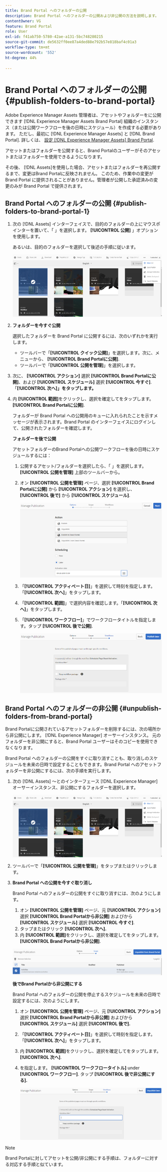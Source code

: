 ```yaml
---
title: Brand Portal へのフォルダーの公開
description: Brand Portal へのフォルダーの公開および非公開の方法を説明します。
contentOwner: VG
feature: Brand Portal
role: User
exl-id: f41ab750-5780-42ae-a131-5bc748280215
source-git-commit: de5632ff0ee87a4ded88e792b57e818baf4c01a3
workflow-type: tm+mt
source-wordcount: '552'
ht-degree: 44%

---
```


# Brand Portal へのフォルダーの公開 {#publish-folders-to-brand-portal}

Adobe Experience Manager Assets 管理者は、アセットやフォルダーをに公開できます [!DNL Experience Manager Assets Brand Portal] 組織のインスタンス（または公開ワークフローを後の日時にスケジュール）を作成する必要があります。 ただし、最初に [!DNL Experience Manager Assets] と [!DNL Brand Portal]. 詳しくは、 [設定 [!DNL Experience Manager Assets] Brand Portal](configure-aem-assets-with-brand-portal.md).

アセットまたはフォルダーを公開すると、Brand Portalのユーザーがそのアセットまたはフォルダーを使用できるようになります。

その後、 [!DNL Assets]を使用した場合、アセットまたはフォルダーを再公開するまで、変更はBrand Portalに反映されません。 このため、作業中の変更が Brand Portal に提供されることがありません。管理者が公開した承認済みの変更のみが Brand Portal で提供されます。

## Brand Portal へのフォルダーの公開 {#publish-folders-to-brand-portal-1}

1. 次の [!DNL Assets] インターフェイスで、目的のフォルダーの上にマウスポインターを置いて、「 」を選択します。 **[!UICONTROL 公開]** 」オプションを使用します。

   あるいは、目的のフォルダーを選択して後述の手順に従います。

   ![publish2bp](assets/publish2bp.png)

2. **フォルダーを今すぐ公開**

   選択したフォルダーを Brand Portal に公開するには、次のいずれかを実行します。

   * ツールバーで「**[!UICONTROL クイック公開]**」を選択します。次に、メニューから、 **[!UICONTROL Brand Portalに公開]**.
   * ツールバーで「**[!UICONTROL 公開を管理]**」を選択します。

3. 次に、 **[!UICONTROL アクション]** 選択 **[!UICONTROL Brand Portalに公開]**、および **[!UICONTROL スケジュール]** 選択 **[!UICONTROL 今すぐ]**. 「**[!UICONTROL 次へ]」をタップします。**
4. 内 **[!UICONTROL 範囲]**&#x200B;をクリックし、選択を確定してをタップします。 **[!UICONTROL Brand Portalに公開]**.

   フォルダーが Brand Portal への公開用のキューに入れられたことを示すメッセージが表示されます。Brand Portal のインターフェイスにログインして、公開されたフォルダーを確認します。

   **フォルダーを後で公開**

   アセットフォルダーのBrand Portalへの公開ワークフローを後の日時にスケジュールするには：

   1. 公開するアセット/フォルダーを選択したら、「 」を選択します。 **[!UICONTROL 公開を管理]** 上部のツールバーから。
   2. オン **[!UICONTROL 公開を管理]** ページ、選択 **[!UICONTROL Brand Portalに公開]** から **[!UICONTROL アクション]** を選択し、 **[!UICONTROL 後で]** から **[!UICONTROL スケジュール]**.

      ![publishlaterbp](assets/publishlaterbp.png)

   3. 「**[!UICONTROL アクティベート日]**」を選択して時刻を指定します。「**[!UICONTROL 次へ]**」をタップします。
   4. 「**[!UICONTROL 範囲]**」で選択内容を確認します。「**[!UICONTROL 次へ]**」をタップします。
   5. 「**[!UICONTROL ワークフロー]**」でワークフロータイトルを指定します。タップ **[!UICONTROL 後で公開]**.

      ![manageschedulepub](assets/manageschedulepub.png)

## Brand Portal へのフォルダーの非公開 {#unpublish-folders-from-brand-portal}

Brand Portalに公開されているアセットフォルダーを削除するには、次の場所から非公開にします。 [!DNL Experience Manager] オーサーインスタンス。 元のフォルダーを非公開にすると、Brand Portal ユーザーはそのコピーを使用できなくなります。

Brand Portal へのフォルダーの公開をすぐに取り消すことも、取り消しのスケジュールを未来の日時で設定することもできます。Brand Portal へのアセットフォルダーを非公開にするには、次の手順を実行します。

1. 次の [!DNL Assets] ～とのインターフェース [!DNL Experience Manager]  オーサーインスタンス、非公開にするフォルダーを選択します。

   ![publish2bp-1](assets/publish2bp-1.png)

2. ツールバーで「**[!UICONTROL 公開を管理]**」をタップまたはクリックします。

3. **Brand Portal への公開を今すぐ取り消し**

   Brand Portal へのフォルダーの公開をすぐに取り消すには、次のようにします。

   1. オン **[!UICONTROL 公開を管理]** ページ、元 **[!UICONTROL アクション]** 選択 **[!UICONTROL Brand Portalから非公開]** およびから **[!UICONTROL スケジュール]** 選択 **[!UICONTROL 今すぐ]**.
   2. タップまたはクリック **[!UICONTROL 次へ].**
   3. 内 **[!UICONTROL 範囲]**&#x200B;をクリックし、選択を確定してをタップします。 **[!UICONTROL Brand Portalから非公開]**.

   ![confirm-unpublish](assets/confirm-unpublish.png)

   **後でBrand Portalから非公開にする**

   Brand Portal へのフォルダーの公開を停止するスケジュールを未来の日時で設定するには、次のようにします。

   1. オン **[!UICONTROL 公開を管理]** ページ、元 **[!UICONTROL アクション]** 選択 **[!UICONTROL Brand Portalから非公開]** およびから **[!UICONTROL スケジュール]** 選択 **[!UICONTROL 後で].**
   2. 「**[!UICONTROL アクティベート日]**」を選択して時刻を指定します。「**[!UICONTROL 次へ]**」をタップします。
   3. 内 **[!UICONTROL 範囲]**&#x200B;をクリックし、選択を確定してをタップします。 **[!UICONTROL 次へ]**.
   4. を指定します。 **[!UICONTROL ワークフロータイトル]** under **[!UICONTROL ワークフロー]**. タップ **[!UICONTROL 後で非公開にする].**

      ![unpublishworkflows](assets/unpublishworkflows.png)


>[!NOTE]
>
>Brand Portalに対してアセットを公開/非公開にする手順は、フォルダーに対する対応する手順と似ています。
